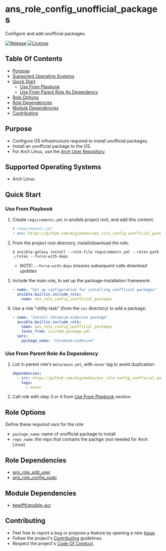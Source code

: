 # ans_role_config_unofficial_packages

Configure and add unofficial packages.

[![Release](https://img.shields.io/github/release/digimokan/ans_role_config_unofficial_packages.svg?label=release)](https://github.com/digimokan/ans_role_config_unofficial_packages/releases/latest "Latest Release Notes")
[![License](https://img.shields.io/badge/license-MIT-blue.svg?label=license)](LICENSE.txt "Project License")

## Table Of Contents

* [Purpose](#purpose)
* [Supported Operating Systems](#supported-operating-systems)
* [Quick Start](#quick-start)
    * [Use From Playbook](#use-from-playbook)
    * [Use From Parent Role As Dependency](#use-from-parent-role-as-dependency)
* [Role Options](#role-options)
* [Role Dependencies](#role-dependencies)
* [Module Dependencies](#module-dependencies)
* [Contributing](#contributing)

## Purpose

* Configure OS infrastructure required to install unofficial packages.
* Install an unofficial package to the OS.
* For Arch Linux, use the
  [Arch User Repository](https://wiki.archlinux.org/index.php/Arch_User_Repository).

## Supported Operating Systems

* Arch Linux.

## Quick Start

### Use From Playbook

1. Create `requirements.yml` in ansible project root, and add this content:

   ```yaml
   # requirements.yml
   - src: https://github.com/digimokan/ans_role_config_unofficial_packages
   ```

2. From the project root directory, install/download the role:

   ```shell
   $ ansible-galaxy install --role-file requirements.yml --roles-path ./roles --force-with-deps
   ```

   * _NOTE:_ `--force-with-deps` _ensures subsequent calls download updates_

3. Include the main role, to set up the package-installation framework:

   ```yaml
   - name: "Set up configuration for installing unofficial packages"
     ansible.builtin.include_role:
       name: ans_role_config_unofficial_packages
   ```

4. Use a role "utility task" (from the `inc` directory) to add a package:

   ```yaml
   - name: "Install chromium-widevine package"
     ansible.builtin.include_role:
       name: ans_role_config_unofficial_packages
       tasks_from: inc/add_package.yml
     vars:
       package_name: "chromium-widevine"
   ```

### Use From Parent Role As Dependency

1. List in parent role's `meta/main.yml`, with `never` tag to avoid duplication:

   ```yaml
   dependencies:
     - src: https://github.com/digimokan/ans_role_config_unofficial_packages
       tags:
         - never
   ```

2. Call role with step 3 or 4 from [Use From Playbook](#use-from-playbook)
   section.

## Role Options

Define these _required_ vars for the role:

  * `package_name`: name of unofficial package to install
  * `repo_name`: the repo that contains the packge (not needed for Arch Linux)

## Role Dependencies

* [ans_role_add_user](https://github.com/digimokan/ans_role_add_user)
* [ans_role_config_sudo](https://github.com/digimokan/ans_role_config_sudo)

## Module Dependencies

* [kewlfft/ansible-aur](https://github.com/kewlfft/ansible-aur)

## Contributing

* Feel free to report a bug or propose a feature by opening a new
  [Issue](https://github.com/digimokan/ans_role_config_unofficial_packages/issues).
* Follow the project's [Contributing](CONTRIBUTING.md) guidelines.
* Respect the project's [Code Of Conduct](CODE_OF_CONDUCT.md).

